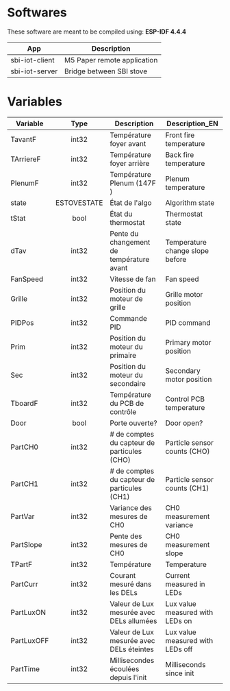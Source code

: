 # Softwares

These software are meant to be compiled using: **ESP-IDF 4.4.4**

| App            | Description                 |
|----------------|-----------------------------|
| sbi-iot-client | M5 Paper remote application |
| sbi-iot-server | Bridge between SBI stove    |

# Variables

|Variable 		|Type		|Description							 | Description_EN	|
| ------------- |:--------:	|----------------------------------------|---------------|
|TavantF		|int32		|Température foyer avant				 | Front fire temperature|
|TArriereF		|int32		|Température foyer arrière				 | Back fire temperature|
|PlenumF		|int32		|Température Plenum (147F )			     | Plenum temperature|
|state			|ESTOVESTATE|État de l'algo						     | Algorithm state|
|tStat 			|bool		|État du thermostat					     | Thermostat state|
|dTav			|int32		|Pente du changement de température avant| Temperature change slope before|
|FanSpeed		|int32		|Vitesse de fan						     | Fan speed|
|Grille			|int32		|Position du moteur de grille			 | Grille motor position|
|PIDPos			|int32		|Commande PID							 | PID command|
|Prim			|int32		|Position du moteur du primaire		     | Primary motor position|
|Sec			|int32		|Position du moteur du secondaire		 | Secondary motor position|
|TboardF		|int32		|Température du PCB de contrôle		     | Control PCB temperature|
|Door			|bool		|Porte ouverte?						     | Door open?|
|PartCH0		|int32		|# de comptes du capteur de particules (CHO)| Particle sensor counts (CHO)|
|PartCH1		|int32		|# de comptes du capteur de particules (CH1)| Particle sensor counts (CH1)|
|PartVar		|int32		|Variance des mesures de CH0			 | CH0 measurement variance|
|PartSlope		|int32		|Pente des mesures de CH0				 | CH0 measurement slope|
|TPartF			|int32		|Température							 | Temperature|
|PartCurr		|int32		|Courant mesuré dans les DELs			 | Current measured in LEDs|
|PartLuxON		|int32		|Valeur de Lux mesurée avec DELs allumées| Lux value measured with LEDs on|
|PartLuxOFF		|int32		|Valeur de Lux mesurée avec DELs éteintes| Lux value measured with LEDs off|
|PartTime		|int32		|Millisecondes écoulées depuis l'init	 | Milliseconds since init|